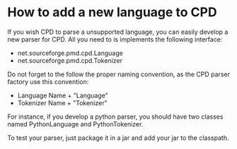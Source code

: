 <!--
    <author email="belaran@gmail.com">Romain PELISSE</author>
-->

# How to add a new language to CPD

If you wish CPD to parse a unsupported language, you can easily develop a new parser
for CPD. All you need to is implements the following interface:

*   net.sourceforge.pmd.cpd.Language
*   net.sourceforge.pmd.cpd.Tokenizer

Do not forget to the follow the proper naming convention, as the CPD parser factory
use this convention:

*   Language Name + "Language"
*   Tokenizer Name + "Tokenizer"

For instance, if you develop a python parser, you should have two classes named PythonLanguage
and PythonTokenizer.

To test your parser, just package it in a jar and add your jar to the classpath.
